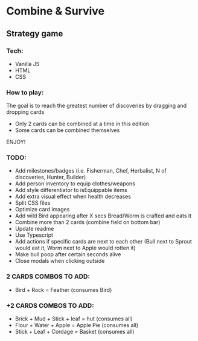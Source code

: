 # Combine & Survive
## Strategy game

### Tech:
* Vanilla JS
* HTML
* CSS

### How to play:
The goal is to reach the greatest number of discoveries by dragging and dropping cards
- Only 2 cards can be combined at a time in this edition
- Some cards can be combined themselves

ENJOY!

### TODO:
* Add milestones/badges (i.e. Fisherman, Chef, Herbalist, N of discoveries, Hunter, Builder)
* Add person inventory to equip clothes/weapons
* Add style differentiator to isEquippable items
* Add extra visual effect when health decreases
* Split CSS files
* Optimize card images
* Add wild Bird appearing after X secs Bread/Worm is crafted and eats it
* Combine more than 2 cards (combine field on bottom bar)
* Update readme
* Use Typescript
* Add actions if specific cards are next to each other (Bull next to Sprout would eat it, Worm next to Apple would rotten it)
* Make bull poop after certain seconds alive
* Close modals when clicking outside

### 2 CARDS COMBOS TO ADD:
* Bird + Rock = Feather (consumes Bird)

### +2 CARDS COMBOS TO ADD:
* Brick + Mud + Stick + leaf = hut (consumes all)
* Flour + Water + Apple = Apple Pie (consumes all)
* Stick + Leaf + Cordage = Basket (consumes all)
